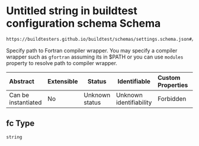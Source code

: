 # Untitled string in buildtest configuration schema Schema

```txt
https://buildtesters.github.io/buildtest/schemas/settings.schema.json#/definitions/compiler_section/properties/fc
```

Specify path to Fortran compiler wrapper. You may specify a compiler wrapper such as `gfortran` assuming its in $PATH or you can use `modules` property to resolve path to compiler wrapper.


| Abstract            | Extensible | Status         | Identifiable            | Custom Properties | Additional Properties | Access Restrictions | Defined In                                                                   |
| :------------------ | ---------- | -------------- | ----------------------- | :---------------- | --------------------- | ------------------- | ---------------------------------------------------------------------------- |
| Can be instantiated | No         | Unknown status | Unknown identifiability | Forbidden         | Allowed               | none                | [settings.schema.json\*](../out/settings.schema.json "open original schema") |

## fc Type

`string`
